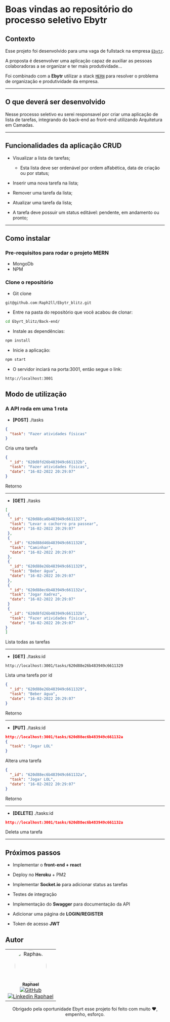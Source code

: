 # Boas vindas ao repositório do processo seletivo Ebytr

## Contexto

Esse projeto foi desenvolvido para uma vaga de fullstack na empresa [`Ebytr`](www.betrybe.com).

A proposta é desenvolver uma aplicação capaz de auxiliar as pessoas colaboradoras a se organizar e ter mais produtividade...

Foi combinado com a **Ebytr** utilizar a stack [`MERN`](https://www.mongodb.com/mern-stack) para resolver o problema de organização e produtividade da empresa.

---

## O que deverá ser desenvolvido

Nesse processo seletivo eu serei responsavel por criar uma aplicação de lista de tarefas, integrando do back-end ao front-end utilizando Arquitetura em Camadas.

---

## Funcionalidades da aplicação **CRUD**

* Visualizar a lista de tarefas;

  * Esta lista deve ser ordenável por ordem alfabética, data de criação ou por status;

* Inserir uma nova tarefa na lista;

* Remover uma tarefa da lista;

* Atualizar uma tarefa da lista;

* A tarefa deve possuir um status editável: pendente, em andamento ou pronto;

---

## Como instalar

### Pre-requisitos para rodar o projeto **MERN**

* MongoDb
* NPM

### Clone o repositório

* Git clone

```Bash
git@github.com:Raph2ll/Ebytr_blitz.git
```

* Entre na pasta do repositório que você acabou de clonar:

```Bash
cd Ebyrt_blitz/Back-end/
```

* Instale as dependências:

```Bash
npm install
```

* Inicie a aplicação:

```Bash
npm start
```

* O servidor inciará na porta:3001, então segue o link:

```Bash
http://localhost:3001
```

## Modo de utilização

### A API roda em uma 1 rota

* **[POST]** ./tasks

```Json
{
  "task": "Fazer atividades físicas"
}
```

Cria uma tarefa

```Json
{
  "_id": "620d8fd26b483949c661132b",
  "task": "Fazer atividades físicas",
  "date": "16-02-2022 20:29:07"
}
```
Retorno

---

* **[GET]** ./tasks

```Json
[
 {
  "_id": "620d88ca6b483949c6611327",
  "task": "Levar o cachorro pra passear",
  "date": "16-02-2022 20:29:07"
 },
 {
  "_id": "620d88d46b483949c6611328",
  "task": "Caminhar",
  "date": "16-02-2022 20:29:07"
 },
 {
  "_id": "620d88e26b483949c6611329",
  "task": "Beber água",
  "date": "16-02-2022 20:29:07"
 },
 {
  "_id": "620d88ec6b483949c661132a",
  "task": "Jogar Xadrez",
  "date": "16-02-2022 20:29:07"
 }
 {
  "_id": "620d8fd26b483949c661132b",
  "task": "Fazer atividades físicas",
  "date": "16-02-2022 20:29:07"
}
]
```

Lista todas as tarefas

---

* **[GET]** ./tasks:id

```LocalHost
http://localhost:3001/tasks/620d88e26b483949c6611329
```

Lista uma tarefa por id

```Json
{
  "_id": "620d88e26b483949c6611329",
  "task": "Beber água",
  "date": "16-02-2022 20:29:07"
}
```

Retorno

---

* **[PUT]** ./tasks:id

```Json
http://localhost:3001/tasks/620d88ec6b483949c661132a
{
  "task": "Jogar LOL"
}

```

Altera uma tarefa

```Json
{
  "_id": "620d88ec6b483949c661132a",
  "task": "Jogar LOL",
  "date": "16-02-2022 20:29:07"
}
```

Retorno

---

* **[DELETE]** ./tasks:id

```Json
http://localhost:3001/tasks/620d88ec6b483949c661132a
```

Deleta uma tarefa

---

## Próximos passos


* Implementar o **front-end + react**

* Deploy no **Heroku** + PM2

* Implementar **Socket.io** para adicionar status as tarefas

* Testes de integração

* Implementação do **Swagger** para documentação da API

* Adicionar uma página de **LOGIN/REGISTER**

* Token de acesso **JWT**


## Autor

<table align="center">
  <tr>
    <td align="center"><a href="https://github.com/Raph2ll"><img style="border-radius: 50%;" src="https://avatars.githubusercontent.com/u/66336767?v=4" width="100px;" alt="Raphael"/><br /><sub><b>Raphael</b></sub></a><br /><a href="https://github.com/Raph2ll" title="GitHub Raphael"><img src="https://img.shields.io/badge/-GitHub-gray?style=flat&logo=github" alt="GitHub"/></a><br /><a href="https://www.linkedin.com/in/Raph2ll/" title="Linkedin Raphael"><img src="https://img.shields.io/badge/-Linkedin-informational?style=flat&logo=linkedin" alt="Linkedin Raphael"/></a></td>
</table>

<p align="center">Obrigado pela oportunidade Ebyrt esse projeto foi feito com muito ❤️, empenho, esforço.</>
